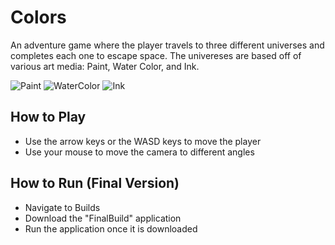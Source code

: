 # Colors

An adventure game where the player travels to three different universes and completes each one to escape space. The univereses are based off of various art media: Paint, Water Color, and Ink.

![Paint](/ImagesAndVideos/paintUni.gif)
![WaterColor](/ImagesAndVideos/waterColUni.gif)
![Ink](/ImagesAndVideos/inkUni.gif)

## How to Play
- Use the arrow keys or the WASD keys to move the player
- Use your mouse to move the camera to different angles

## How to Run (Final Version)
- Navigate to Builds
- Download the "FinalBuild" application
- Run the application once it is downloaded



